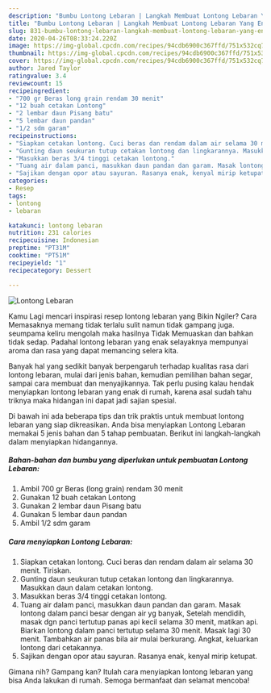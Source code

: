 ```yaml
---
description: "Bumbu Lontong Lebaran | Langkah Membuat Lontong Lebaran Yang Enak Dan Lezat"
title: "Bumbu Lontong Lebaran | Langkah Membuat Lontong Lebaran Yang Enak Dan Lezat"
slug: 831-bumbu-lontong-lebaran-langkah-membuat-lontong-lebaran-yang-enak-dan-lezat
date: 2020-04-26T08:33:24.220Z
image: https://img-global.cpcdn.com/recipes/94cdb6900c367ffd/751x532cq70/lontong-lebaran-foto-resep-utama.jpg
thumbnail: https://img-global.cpcdn.com/recipes/94cdb6900c367ffd/751x532cq70/lontong-lebaran-foto-resep-utama.jpg
cover: https://img-global.cpcdn.com/recipes/94cdb6900c367ffd/751x532cq70/lontong-lebaran-foto-resep-utama.jpg
author: Jared Taylor
ratingvalue: 3.4
reviewcount: 15
recipeingredient:
- "700 gr Beras long grain rendam 30 menit"
- "12 buah cetakan Lontong"
- "2 lembar daun Pisang batu"
- "5 lembar daun pandan"
- "1/2 sdm garam"
recipeinstructions:
- "Siapkan cetakan lontong. Cuci beras dan rendam dalam air selama 30 menit. Tiriskan."
- "Gunting daun seukuran tutup cetakan lontong dan lingkarannya. Masukkan daun dalam cetakan lontong."
- "Masukkan beras 3/4 tinggi cetakan lontong."
- "Tuang air dalam panci, masukkan daun pandan dan garam. Masak lontong dalam panci besar dengan air yg banyak, Setelah mendidih, masak dgn panci tertutup panas api kecil selama 30 menit, matikan api. Biarkan lontong dalam panci tertutup selama 30 menit. Masak lagi 30 menit. Tambahkan air panas bila air mulai berkurang. Angkat, keluarkan lontong dari cetakannya."
- "Sajikan dengan opor atau sayuran. Rasanya enak, kenyal mirip ketupat."
categories:
- Resep
tags:
- lontong
- lebaran

katakunci: lontong lebaran 
nutrition: 231 calories
recipecuisine: Indonesian
preptime: "PT31M"
cooktime: "PT51M"
recipeyield: "1"
recipecategory: Dessert

---
```



![Lontong Lebaran](https://img-global.cpcdn.com/recipes/94cdb6900c367ffd/751x532cq70/lontong-lebaran-foto-resep-utama.jpg)

Kamu Lagi mencari inspirasi resep lontong lebaran yang Bikin Ngiler? Cara Memasaknya memang tidak terlalu sulit namun tidak gampang juga. seumpama keliru mengolah maka hasilnya Tidak Memuaskan dan bahkan tidak sedap. Padahal lontong lebaran yang enak selayaknya mempunyai aroma dan rasa yang dapat memancing selera kita.

Banyak hal yang sedikit banyak berpengaruh terhadap kualitas rasa dari lontong lebaran, mulai dari jenis bahan, kemudian pemilihan bahan segar, sampai cara membuat dan menyajikannya. Tak perlu pusing kalau hendak menyiapkan lontong lebaran yang enak di rumah, karena asal sudah tahu triknya maka hidangan ini dapat jadi sajian spesial.




Di bawah ini ada beberapa tips dan trik praktis untuk membuat lontong lebaran yang siap dikreasikan. Anda bisa menyiapkan Lontong Lebaran memakai 5 jenis bahan dan 5 tahap pembuatan. Berikut ini langkah-langkah dalam menyiapkan hidangannya.

<!--inarticleads1-->

##### Bahan-bahan dan bumbu yang diperlukan untuk pembuatan Lontong Lebaran:

1. Ambil 700 gr Beras (long grain) rendam 30 menit
1. Gunakan 12 buah cetakan Lontong
1. Gunakan 2 lembar daun Pisang batu
1. Gunakan 5 lembar daun pandan
1. Ambil 1/2 sdm garam




<!--inarticleads2-->

##### Cara menyiapkan Lontong Lebaran:

1. Siapkan cetakan lontong. Cuci beras dan rendam dalam air selama 30 menit. Tiriskan.
1. Gunting daun seukuran tutup cetakan lontong dan lingkarannya. Masukkan daun dalam cetakan lontong.
1. Masukkan beras 3/4 tinggi cetakan lontong.
1. Tuang air dalam panci, masukkan daun pandan dan garam. Masak lontong dalam panci besar dengan air yg banyak, Setelah mendidih, masak dgn panci tertutup panas api kecil selama 30 menit, matikan api. Biarkan lontong dalam panci tertutup selama 30 menit. Masak lagi 30 menit. Tambahkan air panas bila air mulai berkurang. Angkat, keluarkan lontong dari cetakannya.
1. Sajikan dengan opor atau sayuran. Rasanya enak, kenyal mirip ketupat.




Gimana nih? Gampang kan? Itulah cara menyiapkan lontong lebaran yang bisa Anda lakukan di rumah. Semoga bermanfaat dan selamat mencoba!
